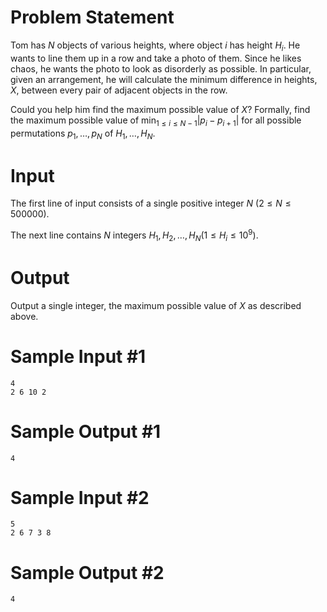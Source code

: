 # Problem Statement
Tom has $N$ objects of various heights, where object $i$ has height $H_i$. He wants to line them up in a row and take a photo of them. Since he likes chaos, he wants the photo to look as disorderly as possible. In particular, given an arrangement, he will calculate the minimum difference in heights, $X$, between every pair of adjacent objects in the row.

Could you help him find the maximum possible value of $X$? Formally, find the maximum possible value of $\min_{1 \leq i \leq N - 1} |p_i - p_{i+1}|$ for all possible permutations $p_1, \dots, p_N$ of $H_1, \dots, H_N$.

# Input

The first line of input consists of a single positive integer $N$ ($2 \leq N \leq 500000$).

The next line contains $N$ integers $H_1, H_2, \dots, H_N (1 \leq H_i \leq 10^9)$.

# Output

Output a single integer, the maximum possible value of $X$ as described above.

# Sample Input #1
```
4
2 6 10 2
```
# Sample Output #1
```
4
```
# Sample Input #2
```
5
2 6 7 3 8
```
# Sample Output #2
```
4
```